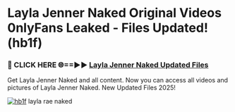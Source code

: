 # Layla Jenner Naked Original Videos 0nlyFans Leaked - Files Updated! (hb1f)

<h3>🔴 CLICK HERE 🌐==►► <a href="https://tinyurl.com/up5wt9bj" rel="nofollow">Layla Jenner Naked Updated Files</a></h3>

Get Layla Jenner Naked and all content. Now you can access all videos and pictures of Layla Jenner Naked. New Updated Files 2025!

[![hb1f](https://i.imgur.com/ABiUzMV.gif)](https://tinyurl.com/up5wt9bj)
layla rae naked